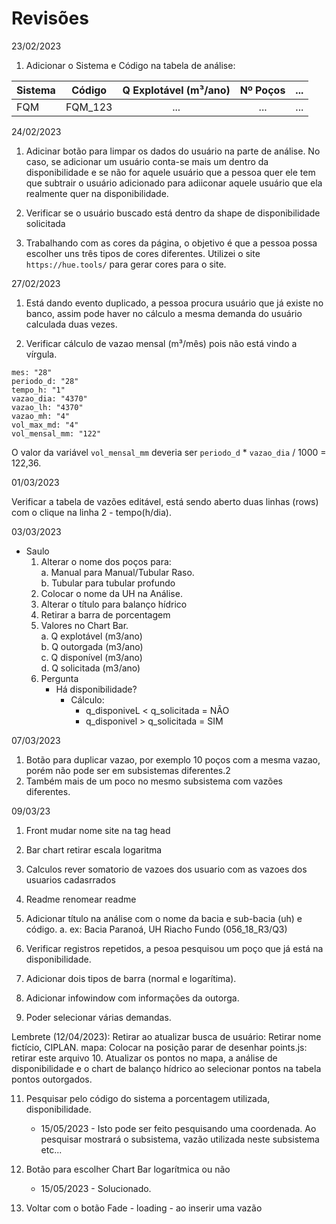# Revisões

23/02/2023 <br>
1. Adicionar o Sistema e Código na tabela de análise: 

| Sistema| Código | Q Explotável (m³/ano) | Nº Poços | ... |
|:---|:---:|:---:|:---:|---: 
| FQM     | FQM_123 |...       |...       | ...|

24/02/2023 <br>
1. Adicinar botão para limpar os dados do usuário na parte de análise. No caso, se adicionar um usuário conta-se mais um dentro da disponibilidade e se não for aquele usuário que a pessoa quer ele tem que subtrair o usuário adicionado para adiiconar aquele usuário que ela realmente quer na disponibilidade.

2. Verificar se o usuário buscado está dentro da shape de disponibilidade solicitada

3. Trabalhando com as cores da página, o objetivo é que a pessoa possa escolher uns três tipos de cores diferentes.
Utilizei o site `https://hue.tools/` para gerar cores para o site.

27/02/2023
1. Está dando evento duplicado, a pessoa procura usuário que já existe no banco, assim pode haver no cálculo a mesma demanda do usuário calculada duas vezes.

2. Verificar cálculo de vazao mensal (m³/mês) pois não está vindo a vírgula.

```
mes: "28"
periodo_d: "28"
tempo_h: "1"
vazao_dia: "4370"
vazao_lh: "4370"
vazao_mh: "4"
vol_max_md: "4"
vol_mensal_mm: "122"

```
O valor da variável `vol_mensal_mm` deveria ser `periodo_d` * `vazao_dia` / 1000 = 122,36.


01/03/2023

Verificar a tabela de vazões editável, está sendo aberto duas linhas (rows) com o clique na linha 2 - tempo(h/dia).

03/03/2023
 * Saulo <br>
    1. Alterar o nome dos poços para:<br>
        a. Manual para Manual/Tubular Raso. <br>
        b. Tubular para tubular profundo
    2. Colocar o nome da UH na Análise.
    3. Alterar o título para balanço hídrico
    4. Retirar a barra de porcentagem
    5. Valores no Chart Bar.<br>
        a. Q explotável (m3/ano)<br>
        b. Q outorgada (m3/ano)<br>
        c. Q disponível (m3/ano)<br>
        d. Q solicitada (m3/ano)<br>
    6. Pergunta
        * Há disponibilidade? <br>
            - Cálculo: 
                * q_disponiveL < q_solicitada = NÃO
                * q_disponivel > q_solicitada = SIM

07/03/2023

1. Botão para duplicar vazao, por exemplo 10 poços com a mesma vazao, porém não pode ser em subsistemas diferentes.2
2. Também mais de um poco no mesmo subsistema com vazões diferentes.

09/03/23

1. Front 
 mudar nome site na tag head

2. Bar chart 
 retirar escala logaritma

3. Calculos
 rever somatorio de vazoes dos usuario com as vazoes dos usuarios cadasrrados

4. Readme 
  renomear readme

5. Adicionar título na análise com o nome da bacia e sub-bacia (uh) e código.
    a. ex: Bacia  Paranoá, UH Riacho Fundo (056_18_R3/Q3)

6. Verificar registros repetidos, a pesoa pesquisou um poço que já está na disponibilidade.

7.  Adicionar dois tipos de barra (normal e logarítima).

8. Adicionar infowindow com informações da outorga.

9. Poder selecionar várias demandas.

Lembrete (12/04/2023): 
    Retirar ao atualizar
        busca de usuário: Retirar nome fictício, CIPLAN.
        mapa: Colocar na posição parar de desenhar
        points.js: retirar este arquivo
10. Atualizar os pontos no mapa, a análise de disponibilidade e o chart de balanço hídrico ao selecionar pontos na tabela pontos outorgados.

11. Pesquisar pelo código do sistema a porcentagem utilizada, disponibilidade.
    - 15/05/2023 - Isto pode ser feito pesquisando uma coordenada. Ao pesquisar mostrará o subsistema, vazão utilizada neste subsistema etc...
   
12. Botão para escolher Chart Bar logarítmica ou não
    - 15/05/2023 - Solucionado.

13. Voltar com o botão Fade - loading - ao inserir uma vazão